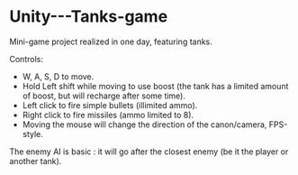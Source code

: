 # Unity---Tanks-game

Mini-game project realized in one day, featuring tanks.

Controls:
- W, A, S, D to move.
- Hold Left shift while moving to use boost (the tank has a limited amount of boost, but will recharge after some time).
- Left click to fire simple bullets (illimited ammo).
- Right click to fire missiles (ammo limited to 8).
- Moving the mouse will change the direction of the canon/camera, FPS-style.

The enemy AI is basic : it will go after the closest enemy (be it the player or another tank).
